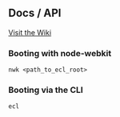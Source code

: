## Docs / API

[Visit the Wiki](https://github.com/brian-mann/eclectus/wiki)

### Booting with node-webkit
  `nwk <path_to_ecl_root>`

### Booting via the CLI
  `ecl`
